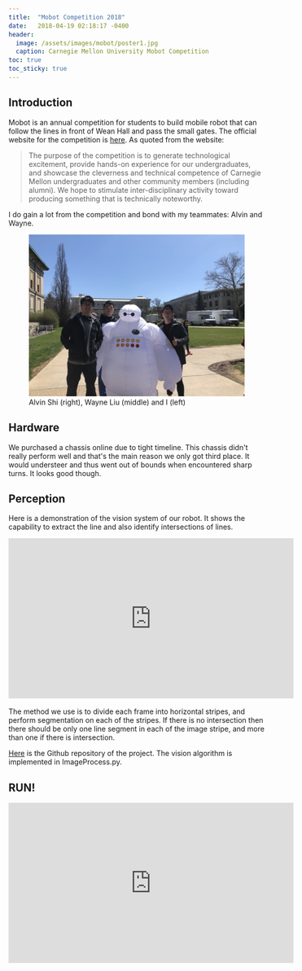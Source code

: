 ```yaml
---
title:  "Mobot Competition 2018"
date:   2018-04-19 02:18:17 -0400
header:
  image: /assets/images/mobot/poster1.jpg
  caption: Carnegie Mellon University Mobot Competition
toc: true
toc_sticky: true
---
```


## Introduction
Mobot is an annual competition for students to build mobile robot that can follow the lines in front of Wean Hall and pass the small gates. The official website for the competition is [here](https://www.cs.cmu.edu/mobot/index.html). As quoted from the website:
> The purpose of the competition is to generate technological excitement, provide hands-on experience for our undergraduates, and showcase the cleverness and technical competence of Carnegie Mellon undergraduates and other community members (including alumni). We hope to stimulate inter-disciplinary activity toward producing something that is technically noteworthy.

I do gain a lot from the competition and bond with my teammates: Alvin and Wayne.
<figure>
  <a href="/assets/images/mobot/people.jpg"><img src="/assets/images/mobot/people.jpg"></a>
  <figcaption> Alvin Shi (right), Wayne Liu (middle) and I (left) </figcaption>
</figure>

## Hardware
We purchased a chassis online due to tight timeline. This chassis didn't really perform well and that's the main reason we only got third place. It would understeer and thus went out of bounds when encountered sharp turns. It looks good though.

## Perception
Here is a demonstration of the vision system of our robot. It shows the capability to extract the line and also identify intersections of lines.

<iframe width="560" height="315" src="https://www.youtube.com/embed/pKKLPd_fMUc" frameborder="0" allow="autoplay; encrypted-media" allowfullscreen></iframe>

The method we use is to divide each frame into horizontal stripes, and perform segmentation on each of the stripes. If there is no intersection then there should be only one line segment in each of the image stripe, and more than one if there is intersection.

[Here](https://github.com/alvinshi/Mobot_2018) is the Github repository of the project. The vision algorithm is implemented in ImageProcess.py.

## RUN!
<iframe width="560" height="315" src="https://www.youtube.com/embed/AZ35bDdGzBw" frameborder="0" allow="autoplay; encrypted-media" allowfullscreen></iframe>
